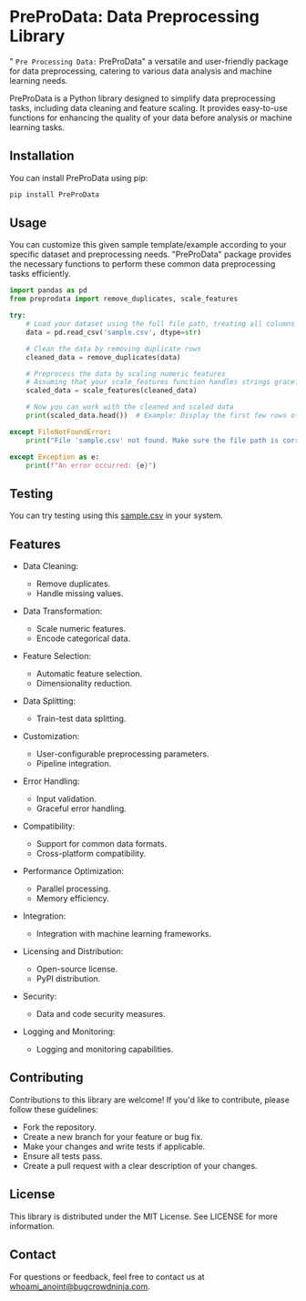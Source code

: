 # PreProData: Data Preprocessing Library


 " `Pre Processing Data:` PreProData" a versatile and user-friendly package for data preprocessing, catering to various data analysis and machine learning needs.

PreProData is a Python library designed to simplify data preprocessing tasks, including data cleaning and feature scaling. It provides easy-to-use functions for enhancing the quality of your data before analysis or machine learning tasks.

## Installation

You can install PreProData using pip:

```bash
pip install PreProData
```

## Usage
You can customize this given sample template/example according to your specific dataset and preprocessing needs. "PreProData" package provides the necessary functions to perform these common data preprocessing tasks efficiently.

```python
import pandas as pd
from preprodata import remove_duplicates, scale_features

try:
    # Load your dataset using the full file path, treating all columns as strings
    data = pd.read_csv('sample.csv', dtype=str)

    # Clean the data by removing duplicate rows
    cleaned_data = remove_duplicates(data)

    # Preprocess the data by scaling numeric features
    # Assuming that your scale_features function handles strings gracefully
    scaled_data = scale_features(cleaned_data)

    # Now you can work with the cleaned and scaled data
    print(scaled_data.head())  # Example: Display the first few rows of the processed data

except FileNotFoundError:
    print("File 'sample.csv' not found. Make sure the file path is correct.")

except Exception as e:
    print(f"An error occurred: {e}")
```

## Testing 
You can try testing using this  <a href="samole.csv" download>sample.csv</a> in your system.
## Features
- Data Cleaning:
    - Remove duplicates.
    - Handle missing values.

- Data Transformation:
    - Scale numeric features.
    - Encode categorical data.

- Feature Selection:
    - Automatic feature selection.
    - Dimensionality reduction.

- Data Splitting:
    - Train-test data splitting.

- Customization:
    - User-configurable preprocessing parameters.
    - Pipeline integration.

- Error Handling:
    - Input validation.
    - Graceful error handling.

- Compatibility:
    - Support for common data formats.
    - Cross-platform compatibility.

- Performance Optimization:
    - Parallel processing.
    - Memory efficiency.

- Integration:
    - Integration with machine learning frameworks.


- Licensing and Distribution:
    - Open-source license.
    - PyPI distribution.

- Security:
    - Data and code security measures.

- Logging and Monitoring:
    - Logging and monitoring capabilities.

## Contributing

Contributions to this library are welcome! If you'd like to contribute, please follow these guidelines:

- Fork the repository.
- Create a new branch for your feature or bug fix.
- Make your changes and write tests if applicable.
- Ensure all tests pass.
- Create a pull request with a clear description of your changes.

## License

This library is distributed under the MIT License. See LICENSE for more information.

## Contact
For questions or feedback, feel free to contact us at whoami_anoint@bugcrowdninja.com.
